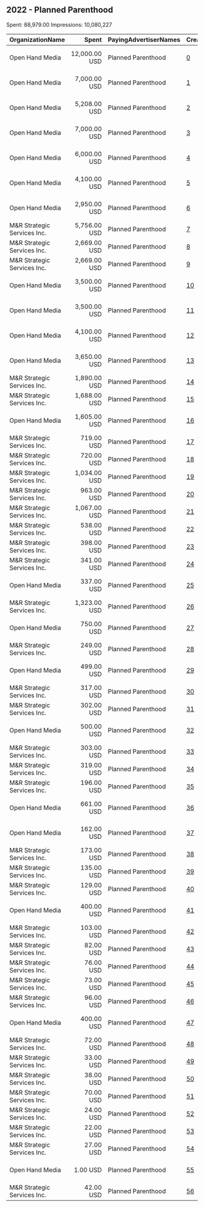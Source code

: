 ## 2022 - Planned Parenthood 
Spent: 88,979.00
Impressions: 10,080,227

|OrganizationName|Spent|PayingAdvertiserNames|CreativeUrls|Impressions|Genders|AgeBrackets|CountryCodes|BillingAddresses|CandidateBallotInformation|
|:---|---:|:---|:---|---:|:---|:---|:---|:---|:---|
|Open Hand Media|12,000.00 USD|Planned Parenthood|[0](https://www.snap.com/political-ads/asset/840659a39223ebcfce4cdf9d211ee6d1cec8d123a1003a9cd15246db7021f59f?mediaType=mov)|1,462,348|FEMALE|18-35|united states|"235 E. Broadway, Suite 320, Long Beach, CA,Long Beach,90803,US"||
|Open Hand Media|7,000.00 USD|Planned Parenthood|[1](https://www.snap.com/political-ads/asset/575afe8fbca552ca31e529385fe9980893de484ac48d9371e0d204c7335ba0b1?mediaType=mp4)|904,051|FEMALE|18+|united states|"235 E. Broadway, Suite 320, Long Beach, CA,Long Beach,90803,US"||
|Open Hand Media|5,208.00 USD|Planned Parenthood|[2](https://www.snap.com/political-ads/asset/10bae598492fb77b4aec8a0d7aa459eb415b21f3d2ee886d8fee9398e47b8f32?mediaType=mov)|835,661|FEMALE|18-35|united states|"235 E. Broadway, Suite 320, Long Beach, CA,Long Beach,90803,US"||
|Open Hand Media|7,000.00 USD|Planned Parenthood|[3](https://www.snap.com/political-ads/asset/575afe8fbca552ca31e529385fe9980893de484ac48d9371e0d204c7335ba0b1?mediaType=mp4)|717,369|FEMALE|18+|united states|"235 E. Broadway, Suite 320, Long Beach, CA,Long Beach,90803,US"||
|Open Hand Media|6,000.00 USD|Planned Parenthood|[4](https://www.snap.com/political-ads/asset/bc0a7cc3772d2c910cf1d786c5a49cbfd22507cde577986c126e7afdad1fbe7f?mediaType=mov)|611,993|FEMALE|18-25|united states|"235 E. Broadway, Suite 320, Long Beach, CA,Long Beach,90803,US"||
|Open Hand Media|4,100.00 USD|Planned Parenthood|[5](https://www.snap.com/political-ads/asset/3eafafdfd38809637faf868635daa1068e5c90fae68a801e6eea40d674dd465f?mediaType=mp4)|455,180|FEMALE|18+|united states|"235 E. Broadway, Suite 320, Long Beach, CA,Long Beach,90803,US"||
|Open Hand Media|2,950.00 USD|Planned Parenthood|[6](https://www.snap.com/political-ads/asset/840659a39223ebcfce4cdf9d211ee6d1cec8d123a1003a9cd15246db7021f59f?mediaType=mov)|421,687|FEMALE|18-35|united states|"235 E. Broadway, Suite 320, Long Beach, CA,Long Beach,90803,US"||
|M&R Strategic Services  Inc.|5,756.00 USD|Planned Parenthood|[7](https://www.snap.com/political-ads/asset/0ad798dc7552927e28ed7bc4aed539249b2c3b59d931b9f6ff1410dc14117e70?mediaType=mp4)|414,085||18-24|united states|"1901 L St NW,Washington,20036,US"||
|M&R Strategic Services  Inc.|2,669.00 USD|Planned Parenthood|[8](https://www.snap.com/political-ads/asset/e4b8004599657130480b4c35d815ab5d55139dc05a6ecba10918d949190f6bdc?mediaType=mp4)|398,616||18-24|united states|"1901 L St NW,Washington,20036,US"||
|M&R Strategic Services  Inc.|2,669.00 USD|Planned Parenthood|[9](https://www.snap.com/political-ads/asset/e4b8004599657130480b4c35d815ab5d55139dc05a6ecba10918d949190f6bdc?mediaType=mp4)|384,952||18-24|united states|"1901 L St NW,Washington,20036,US"||
|Open Hand Media|3,500.00 USD|Planned Parenthood|[10](https://www.snap.com/political-ads/asset/bcf4a67b059a211143f095ebe36056e0ccfc805a979639270a4cefe163615126?mediaType=mp4)|341,802|FEMALE|18-35|united states|"235 E. Broadway, Suite 320, Long Beach, CA,Long Beach,90803,US"||
|Open Hand Media|3,500.00 USD|Planned Parenthood|[11](https://www.snap.com/political-ads/asset/298b8257fa0b439cddc280dcaf09211c0421c316a4bfed341253cd8581de7c15?mediaType=mov)|334,369|FEMALE|18-29|united states|"235 E. Broadway, Suite 320, Long Beach, CA,Long Beach,90803,US"||
|Open Hand Media|4,100.00 USD|Planned Parenthood|[12](https://www.snap.com/political-ads/asset/3eafafdfd38809637faf868635daa1068e5c90fae68a801e6eea40d674dd465f?mediaType=mp4)|324,607|FEMALE|18+|united states|"235 E. Broadway, Suite 320, Long Beach, CA,Long Beach,90803,US"||
|Open Hand Media|3,650.00 USD|Planned Parenthood|[13](https://www.snap.com/political-ads/asset/10bae598492fb77b4aec8a0d7aa459eb415b21f3d2ee886d8fee9398e47b8f32?mediaType=mov)|289,428|FEMALE|18-35|united states|"235 E. Broadway, Suite 320, Long Beach, CA,Long Beach,90803,US"||
|M&R Strategic Services  Inc.|1,890.00 USD|Planned Parenthood|[14](https://www.snap.com/political-ads/asset/e8db4bc3a4a3e447623a9ce2fea7aa5e26a45ff06138a546ac27e7644b948f15?mediaType=mp4)|249,461||18-24|united states|"1901 L St NW,Washington,20036,US"||
|M&R Strategic Services  Inc.|1,688.00 USD|Planned Parenthood|[15](https://www.snap.com/political-ads/asset/0ad798dc7552927e28ed7bc4aed539249b2c3b59d931b9f6ff1410dc14117e70?mediaType=mp4)|197,284||18-24|united states|"1901 L St NW,Washington,20036,US"||
|Open Hand Media|1,605.00 USD|Planned Parenthood|[16](https://www.snap.com/political-ads/asset/6dc20c1d87d98db55af7f9011a4f0369960355c057ce9943454653e8512e55c8?mediaType=mp4)|143,925|FEMALE|18-29|united states|"235 E. Broadway, Suite 320, Long Beach, CA,Long Beach,90803,US"||
|M&R Strategic Services  Inc.|719.00 USD|Planned Parenthood|[17](https://www.snap.com/political-ads/asset/e8db4bc3a4a3e447623a9ce2fea7aa5e26a45ff06138a546ac27e7644b948f15?mediaType=mp4)|134,851||18-24|united states|"1901 L St NW,Washington,20036,US"||
|M&R Strategic Services  Inc.|720.00 USD|Planned Parenthood|[18](https://www.snap.com/political-ads/asset/8cfc79b301775e34070642fe9b2bdfc0518abcbd16f7748fab1705536a396aa0?mediaType=mp4)|117,914||18-24|united states|"1901 L St NW,Washington,20036,US"||
|M&R Strategic Services  Inc.|1,034.00 USD|Planned Parenthood|[19](https://www.snap.com/political-ads/asset/e8db4bc3a4a3e447623a9ce2fea7aa5e26a45ff06138a546ac27e7644b948f15?mediaType=mp4)|114,955||18-24|united states|"1901 L St NW,Washington,20036,US"||
|M&R Strategic Services  Inc.|963.00 USD|Planned Parenthood|[20](https://www.snap.com/political-ads/asset/0ad798dc7552927e28ed7bc4aed539249b2c3b59d931b9f6ff1410dc14117e70?mediaType=mp4)|111,583||18-24|united states|"1901 L St NW,Washington,20036,US"||
|M&R Strategic Services  Inc.|1,067.00 USD|Planned Parenthood|[21](https://www.snap.com/political-ads/asset/0ad798dc7552927e28ed7bc4aed539249b2c3b59d931b9f6ff1410dc14117e70?mediaType=mp4)|111,533||18-24|united states|"1901 L St NW,Washington,20036,US"||
|M&R Strategic Services  Inc.|538.00 USD|Planned Parenthood|[22](https://www.snap.com/political-ads/asset/0ad798dc7552927e28ed7bc4aed539249b2c3b59d931b9f6ff1410dc14117e70?mediaType=mp4)|90,394||18-24|united states|"1901 L St NW,Washington,20036,US"||
|M&R Strategic Services  Inc.|398.00 USD|Planned Parenthood|[23](https://www.snap.com/political-ads/asset/0ad798dc7552927e28ed7bc4aed539249b2c3b59d931b9f6ff1410dc14117e70?mediaType=mp4)|65,940||18-24|united states|"1901 L St NW,Washington,20036,US"||
|M&R Strategic Services  Inc.|341.00 USD|Planned Parenthood|[24](https://www.snap.com/political-ads/asset/8cfc79b301775e34070642fe9b2bdfc0518abcbd16f7748fab1705536a396aa0?mediaType=mp4)|59,236||18-24|united states|"1901 L St NW,Washington,20036,US"||
|Open Hand Media|337.00 USD|Planned Parenthood|[25](https://www.snap.com/political-ads/asset/884845cea3251e7a78edd78ea14a077add8530868025894df555abbd01dffaa3?mediaType=png)|58,886|FEMALE|18-29|united states|"235 E. Broadway, Suite 320, Long Beach, CA,Long Beach,90803,US"|Planned Parenthood|
|M&R Strategic Services  Inc.|1,323.00 USD|Planned Parenthood|[26](https://www.snap.com/political-ads/asset/0ad798dc7552927e28ed7bc4aed539249b2c3b59d931b9f6ff1410dc14117e70?mediaType=mp4)|56,694||18-35|united states|"1901 L St NW,Washington,20036,US"||
|Open Hand Media|750.00 USD|Planned Parenthood|[27](https://www.snap.com/political-ads/asset/87318e59090387c68714835b0c9862ab2cfb6777005211ed663a0a02c5ec73b2?mediaType=mp4)|53,386|FEMALE|18-35|united states|"235 E. Broadway, Suite 320, Long Beach, CA,Long Beach,90803,US"||
|M&R Strategic Services  Inc.|249.00 USD|Planned Parenthood|[28](https://www.snap.com/political-ads/asset/e8db4bc3a4a3e447623a9ce2fea7aa5e26a45ff06138a546ac27e7644b948f15?mediaType=mp4)|51,068||18-24|united states|"1901 L St NW,Washington,20036,US"||
|Open Hand Media|499.00 USD|Planned Parenthood|[29](https://www.snap.com/political-ads/asset/690111f1e3bc0cd1e844890222d53ff5dffa5bd02a47ce6676b62e93149b9dac?mediaType=png)|50,422|FEMALE|18+|united states|"235 E. Broadway, Suite 320, Long Beach, CA,Long Beach,90803,US"||
|M&R Strategic Services  Inc.|317.00 USD|Planned Parenthood|[30](https://www.snap.com/political-ads/asset/8cfc79b301775e34070642fe9b2bdfc0518abcbd16f7748fab1705536a396aa0?mediaType=mp4)|45,244||18-24|united states|"1901 L St NW,Washington,20036,US"||
|M&R Strategic Services  Inc.|302.00 USD|Planned Parenthood|[31](https://www.snap.com/political-ads/asset/0ad798dc7552927e28ed7bc4aed539249b2c3b59d931b9f6ff1410dc14117e70?mediaType=mp4)|44,620||18-24|united states|"1901 L St NW,Washington,20036,US"||
|Open Hand Media|500.00 USD|Planned Parenthood|[32](https://www.snap.com/political-ads/asset/690111f1e3bc0cd1e844890222d53ff5dffa5bd02a47ce6676b62e93149b9dac?mediaType=png)|40,988|FEMALE|18+|united states|"235 E. Broadway, Suite 320, Long Beach, CA,Long Beach,90803,US"||
|M&R Strategic Services  Inc.|303.00 USD|Planned Parenthood|[33](https://www.snap.com/political-ads/asset/0ad798dc7552927e28ed7bc4aed539249b2c3b59d931b9f6ff1410dc14117e70?mediaType=mp4)|37,722||18-24|united states|"1901 L St NW,Washington,20036,US"||
|M&R Strategic Services  Inc.|319.00 USD|Planned Parenthood|[34](https://www.snap.com/political-ads/asset/8cfc79b301775e34070642fe9b2bdfc0518abcbd16f7748fab1705536a396aa0?mediaType=mp4)|37,549||18-24|united states|"1901 L St NW,Washington,20036,US"||
|M&R Strategic Services  Inc.|196.00 USD|Planned Parenthood|[35](https://www.snap.com/political-ads/asset/e8db4bc3a4a3e447623a9ce2fea7aa5e26a45ff06138a546ac27e7644b948f15?mediaType=mp4)|34,041||18-24|united states|"1901 L St NW,Washington,20036,US"||
|Open Hand Media|661.00 USD|Planned Parenthood|[36](https://www.snap.com/political-ads/asset/35bd97849469498193ef8e2e940754bb25e05d55da73b57afdbf047326e4b7c4?mediaType=mp4)|30,161|FEMALE|18-29|united states|"235 E. Broadway, Suite 320, Long Beach, CA,Long Beach,90803,US"||
|Open Hand Media|162.00 USD|Planned Parenthood|[37](https://www.snap.com/political-ads/asset/9722d0cfb7ad37622ebdb4f47b2a0c5b9ca7e7facd01c3b0d413b36537ab3371?mediaType=png)|28,690|FEMALE|18-29|united states|"235 E. Broadway, Suite 320, Long Beach, CA,Long Beach,90803,US"|Planned Parenthood|
|M&R Strategic Services  Inc.|173.00 USD|Planned Parenthood|[38](https://www.snap.com/political-ads/asset/8cfc79b301775e34070642fe9b2bdfc0518abcbd16f7748fab1705536a396aa0?mediaType=mp4)|26,179||18-24|united states|"1901 L St NW,Washington,20036,US"||
|M&R Strategic Services  Inc.|135.00 USD|Planned Parenthood|[39](https://www.snap.com/political-ads/asset/8cfc79b301775e34070642fe9b2bdfc0518abcbd16f7748fab1705536a396aa0?mediaType=mp4)|22,921||18-24|united states|"1901 L St NW,Washington,20036,US"||
|M&R Strategic Services  Inc.|129.00 USD|Planned Parenthood|[40](https://www.snap.com/political-ads/asset/e8db4bc3a4a3e447623a9ce2fea7aa5e26a45ff06138a546ac27e7644b948f15?mediaType=mp4)|22,383||18-24|united states|"1901 L St NW,Washington,20036,US"||
|Open Hand Media|400.00 USD|Planned Parenthood|[41](https://www.snap.com/political-ads/asset/85bea525b966c63e354914311c5c603b95090c981d800cdfecfdbbfe44119787?mediaType=png)|18,981|FEMALE|18+|united states|"235 E. Broadway, Suite 320, Long Beach, CA,Long Beach,90803,US"||
|M&R Strategic Services  Inc.|103.00 USD|Planned Parenthood|[42](https://www.snap.com/political-ads/asset/e8db4bc3a4a3e447623a9ce2fea7aa5e26a45ff06138a546ac27e7644b948f15?mediaType=mp4)|16,951||18-24|united states|"1901 L St NW,Washington,20036,US"||
|M&R Strategic Services  Inc.|82.00 USD|Planned Parenthood|[43](https://www.snap.com/political-ads/asset/8cfc79b301775e34070642fe9b2bdfc0518abcbd16f7748fab1705536a396aa0?mediaType=mp4)|14,123||18-24|united states|"1901 L St NW,Washington,20036,US"||
|M&R Strategic Services  Inc.|76.00 USD|Planned Parenthood|[44](https://www.snap.com/political-ads/asset/e8db4bc3a4a3e447623a9ce2fea7aa5e26a45ff06138a546ac27e7644b948f15?mediaType=mp4)|12,943||18-24|united states|"1901 L St NW,Washington,20036,US"||
|M&R Strategic Services  Inc.|73.00 USD|Planned Parenthood|[45](https://www.snap.com/political-ads/asset/0ad798dc7552927e28ed7bc4aed539249b2c3b59d931b9f6ff1410dc14117e70?mediaType=mp4)|12,721||18-24|united states|"1901 L St NW,Washington,20036,US"||
|M&R Strategic Services  Inc.|96.00 USD|Planned Parenthood|[46](https://www.snap.com/political-ads/asset/8cfc79b301775e34070642fe9b2bdfc0518abcbd16f7748fab1705536a396aa0?mediaType=mp4)|11,595||18-24|united states|"1901 L St NW,Washington,20036,US"||
|Open Hand Media|400.00 USD|Planned Parenthood|[47](https://www.snap.com/political-ads/asset/0c7ed07559695307707f8c5bbdd5ba92a2206a760d2faa6346281ceb8c5781f9?mediaType=png)|11,217|FEMALE|18+|united states|"235 E. Broadway, Suite 320, Long Beach, CA,Long Beach,90803,US"||
|M&R Strategic Services  Inc.|72.00 USD|Planned Parenthood|[48](https://www.snap.com/political-ads/asset/8cfc79b301775e34070642fe9b2bdfc0518abcbd16f7748fab1705536a396aa0?mediaType=mp4)|9,060||18-24|united states|"1901 L St NW,Washington,20036,US"||
|M&R Strategic Services  Inc.|33.00 USD|Planned Parenthood|[49](https://www.snap.com/political-ads/asset/0ad798dc7552927e28ed7bc4aed539249b2c3b59d931b9f6ff1410dc14117e70?mediaType=mp4)|7,662||18-24|united states|"1901 L St NW,Washington,20036,US"||
|M&R Strategic Services  Inc.|38.00 USD|Planned Parenthood|[50](https://www.snap.com/political-ads/asset/8cfc79b301775e34070642fe9b2bdfc0518abcbd16f7748fab1705536a396aa0?mediaType=mp4)|7,632||18-24|united states|"1901 L St NW,Washington,20036,US"||
|M&R Strategic Services  Inc.|70.00 USD|Planned Parenthood|[51](https://www.snap.com/political-ads/asset/e8db4bc3a4a3e447623a9ce2fea7aa5e26a45ff06138a546ac27e7644b948f15?mediaType=mp4)|7,352||18-24|united states|"1901 L St NW,Washington,20036,US"||
|M&R Strategic Services  Inc.|24.00 USD|Planned Parenthood|[52](https://www.snap.com/political-ads/asset/e8db4bc3a4a3e447623a9ce2fea7aa5e26a45ff06138a546ac27e7644b948f15?mediaType=mp4)|4,408||18-24|united states|"1901 L St NW,Washington,20036,US"||
|M&R Strategic Services  Inc.|22.00 USD|Planned Parenthood|[53](https://www.snap.com/political-ads/asset/e8db4bc3a4a3e447623a9ce2fea7aa5e26a45ff06138a546ac27e7644b948f15?mediaType=mp4)|3,970||18-24|united states|"1901 L St NW,Washington,20036,US"||
|M&R Strategic Services  Inc.|27.00 USD|Planned Parenthood|[54](https://www.snap.com/political-ads/asset/0ad798dc7552927e28ed7bc4aed539249b2c3b59d931b9f6ff1410dc14117e70?mediaType=mp4)|3,643||18-24|united states|"1901 L St NW,Washington,20036,US"||
|Open Hand Media|1.00 USD|Planned Parenthood|[55](https://www.snap.com/political-ads/asset/200a1e4613ddd8b275df1bc3c4d10470eb57c9ffe18b3f45f7147863752978d9?mediaType=png)|2,175||15+|united states|"235 E. Broadway, Suite 320, Long Beach, CA,Long Beach,90803,US"||
|M&R Strategic Services  Inc.|42.00 USD|Planned Parenthood|[56](https://www.snap.com/political-ads/asset/e8db4bc3a4a3e447623a9ce2fea7aa5e26a45ff06138a546ac27e7644b948f15?mediaType=mp4)|1,616||18-35|united states|"1901 L St NW,Washington,20036,US"||
